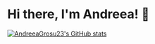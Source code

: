 # Hi there, I'm Andreea! 👋 
<!--
-🌱 I’m currently learning Angular and NestJs...
-🔭,I'm also deepening my knowledge about Java Spring...
-😀 Enjoyed writing code in Python when I started learning programming...
-⚡ I use everyday HTML, CSS...
-->
[![AndreeaGrosu23's GitHub stats](https://github-readme-stats.vercel.app/api?username=AndreeaGrosu23)](https://github.com/AndreeaGrosu23/github-readme-stats)

